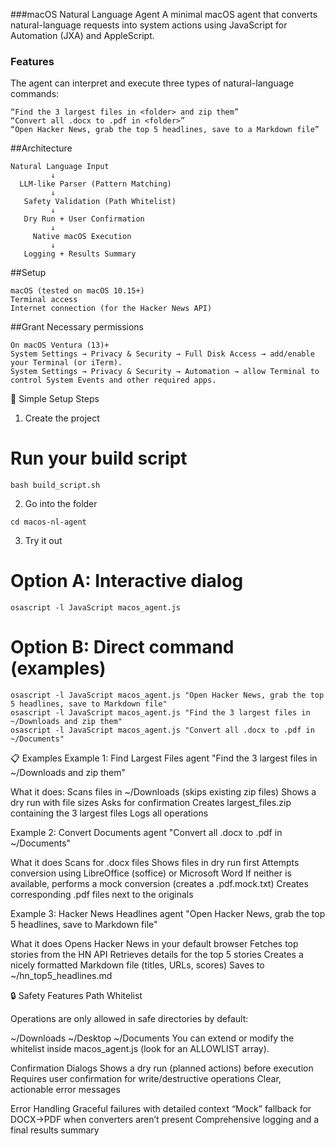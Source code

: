
###macOS Natural Language Agent
A minimal macOS agent that converts natural-language requests into system actions using JavaScript for Automation (JXA) and AppleScript.


### Features

The agent can interpret and execute three types of natural-language commands:
```
“Find the 3 largest files in <folder> and zip them”
“Convert all .docx to .pdf in <folder>”
“Open Hacker News, grab the top 5 headlines, save to a Markdown file”
```
##Architecture

```
Natural Language Input
         ↓
  LLM-like Parser (Pattern Matching)
         ↓
   Safety Validation (Path Whitelist)
         ↓
   Dry Run + User Confirmation
         ↓
     Native macOS Execution
         ↓
   Logging + Results Summary
```

##Setup
```
macOS (tested on macOS 10.15+)
Terminal access
Internet connection (for the Hacker News API)
```

##Grant Necessary permissions

```
On macOS Ventura (13)+
System Settings → Privacy & Security → Full Disk Access → add/enable your Terminal (or iTerm).
System Settings → Privacy & Security → Automation → allow Terminal to control System Events and other required apps.
```


🎯 Simple Setup Steps
1) Create the project
# Run your build script
```
bash build_script.sh
```

2) Go into the folder
```
cd macos-nl-agent
```

3) Try it out
# Option A: Interactive dialog
```
osascript -l JavaScript macos_agent.js
```

# Option B: Direct command (examples)
```
osascript -l JavaScript macos_agent.js "Open Hacker News, grab the top 5 headlines, save to Markdown file"
osascript -l JavaScript macos_agent.js "Find the 3 largest files in ~/Downloads and zip them"
osascript -l JavaScript macos_agent.js "Convert all .docx to .pdf in ~/Documents"
```

📋 Examples
Example 1: Find Largest Files
agent "Find the 3 largest files in ~/Downloads and zip them"

What it does:
Scans files in ~/Downloads (skips existing zip files)
Shows a dry run with file sizes
Asks for confirmation
Creates largest_files.zip containing the 3 largest files
Logs all operations


Example 2: Convert Documents
agent "Convert all .docx to .pdf in ~/Documents"

What it does
Scans for .docx files
Shows files in dry run first
Attempts conversion using LibreOffice (soffice) or Microsoft Word
If neither is available, performs a mock conversion (creates a .pdf.mock.txt)
Creates corresponding .pdf files next to the originals


Example 3: Hacker News Headlines
agent "Open Hacker News, grab the top 5 headlines, save to Markdown file"

What it does
Opens Hacker News in your default browser
Fetches top stories from the HN API
Retrieves details for the top 5 stories
Creates a nicely formatted Markdown file (titles, URLs, scores)
Saves to ~/hn_top5_headlines.md


🔒 Safety Features
Path Whitelist

Operations are only allowed in safe directories by default:

~/Downloads
~/Desktop
~/Documents
You can extend or modify the whitelist inside macos_agent.js (look for an ALLOWLIST array).

Confirmation Dialogs
Shows a dry run (planned actions) before execution
Requires user confirmation for write/destructive operations
Clear, actionable error messages

Error Handling
Graceful failures with detailed context
“Mock” fallback for DOCX→PDF when converters aren’t present
Comprehensive logging and a final results summary
